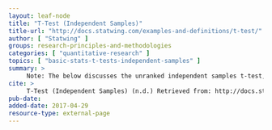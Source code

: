 ```yaml
---
layout: leaf-node
title: "T-Test (Independent Samples)"
title-url: "http://docs.statwing.com/examples-and-definitions/t-test/"
author: [ "Statwing" ]
groups: research-principles-and-methodologies
categories: [ "quantitative-research" ]
topics: [ "basic-stats-t-tests-independent-samples" ]
summary: >
     Note: The below discusses the unranked independent samples t-test, the most common form of t-test.
cite: >
     T-Test (Independent Samples) (n.d.) Retrieved from: http://docs.statwing.com/examples-and-definitions/t-test/
pub-date: 
added-date: 2017-04-29
resource-type: external-page
---
```

